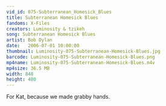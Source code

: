 ```yaml
---
vid_id: 075-Subterranean_Homesick_Blues
title: Subterranean Homesick Blues
fandoms: X-Files
creators: Luminosity & tzikeh
song: Subterranean Homesick Blues
artist: Bob Dylan
date:   2006-07-01 10:00:00
thumbnail: Luminosity-075-Subterranean-Homesick-Blues.jpg
barcode: Luminosity-075-Subterranean-Homesick-Blues.png
mp4name: Luminosity-075-Subterranean-Homesick-Blues.m4v
mp4size: 36.5 MB
width: 848
height: 480
---
```


For Kat, because we made grabby hands.
  